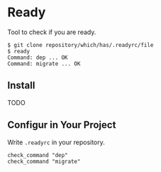 # Ready

Tool to check if you are ready.

```
$ git clone repository/which/has/.readyrc/file
$ ready
Command: dep ... OK
Command: migrate ... OK
```

## Install

TODO

## Configur in Your Project

Write `.readyrc` in your repository.

```
check_command "dep"
check_command "migrate"
```
